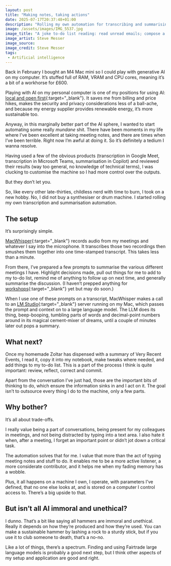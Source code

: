 ```yaml
---
layout: post
title: "Making notes, taking actions"
date: 2025-07-17T20:37:48+01:00
description: "Rolling my own automation for transcribing and summarising meetings. It’s surprisingly simple with some free tools."
image: /assets/images/IMG_5537.jpg
image_title: "A joke to-do list reading: read unread emails; compose a literary masterpiece; make each day 1% less shit. The final task is ticked off as completed."
image_artist: Steve Messer
image_source:
image_credit: Steve Messer
tags:
 - Artificial intelligence
---
```


Back in February I bought an M4 Mac mini so I could play with generative AI on my computer. It’s stuffed full of RAM, VRAM and CPU cores, meaning it’s a bit of a workhorse for £600. 

Playing with AI on my personal computer is one of my positions for using AI: [local and open first](https://boringmagi.cc/2024/12/08/our-positions-on-generative-ai/#local-and-open-first){:target="_blank"}. It saves me from billing and price hikes, makes the security and privacy considerations less of a ball-ache, and because my energy supplier provides renewable energy, it’s more sustainable too. 

Anyway, in this marginally better part of the AI sphere, I wanted to start automating some really _mundane_ shit. There have been moments in my life where I’ve been excellent at taking meeting notes, and there are times when I’ve been terrible. Right now I’m awful at doing it. So it’s definitely a tedium I wanna resolve.

Having used a few of the obvious products (transcription in Google Meet, transcription in Microsoft Teams, summarisation in Copilot) and reviewed their results (way too general, no knowledge of technical terms), I was clucking to customise the machine so I had more control over the outputs.

But they don’t let you.

So, like every other late-thirties, childless nerd with time to burn, I took on a new hobby. No, I did not buy a synthesiser or drum machine. I started rolling my own transcription and summarisation automation.

## The setup

It’s surprisingly simple. 

[MacWhisper](https://goodsnooze.gumroad.com/l/macwhisper){:target="_blank"} records audio from my meetings and whatever I say into the microphone. It transcribes those two recordings then smushes them together into one time-stamped transcript. This takes less than a minute.

From there, I’ve prepared a few prompts to summarise the various different meetings I have. Highlight decisions made, pull out things for me to add to my to-do list, remind me of anything to follow up on next time, and generally summarise the discussion. (I haven’t prepped anything for [workshops](https://www.nngroup.com/articles/workshops-vs-meetings/){:target="_blank"} yet but may do soon.)

When I use one of these prompts on a transcript, MacWhisper makes a call to an [LM Studio](https://lmstudio.ai){:target="_blank"} server running on my Mac, which passes the prompt and context on to a large language model. The LLM does its thing, beep-booping, tumbling parts of words and decimal-point numbers around in its magical cement-mixer of dreams, until a couple of minutes later out pops a summary. 

## What next?

Once my homemade Zoltar has dispensed with a summary of Very Recent Events, I read it, copy it into my notebook, make tweaks where needed, and add things to my to-do list. This is a part of the process I think is quite important: review, reflect, correct and commit.

Apart from the conversation I’ve just had, those are the important bits of thinking to do, which ensure the information sinks in and I act on it. The goal isn’t to outsource every thing I do to the machine, only a few parts. 

## Why bother?

It’s all about trade-offs. 

I really value being a part of conversations, being present for my colleagues in meetings, and not being distracted by typing into a text area. I also hate it when, after a meeting, I forget an important point or didn’t jot down a critical task. 

The automation solves that for me. I value that more than the act of typing meeting notes and stuff to do. It enables me to be a more active listener, a more considerate contributor, and it helps me when my fading memory has a wobble. 

Plus, it all happens on a machine I own, I operate, with parameters I’ve defined, that no one else looks at, and is stored on a computer I control access to. There’s a big upside to that. 

## But isn’t all AI immoral and unethical?

I dunno. That’s a bit like saying all hammers are immoral and unethical. Really it depends on how they’re produced and how they’re used. You can make a sustainable hammer by lashing a rock to a sturdy stick, but if you use it to club someone to death, that’s a no-no. 

Like a lot of things, there’s a spectrum. Finding and using Fairtrade large language models is probably a good next step, but I think other aspects of my setup and application are good and right. 